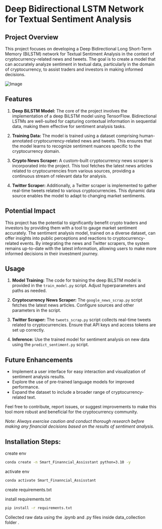 # Deep Bidirectional LSTM Network for Textual Sentiment Analysis

## Project Overview

This project focuses on developing a Deep Bidirectional Long Short-Term Memory (BiLSTM) network for Textual Sentiment Analysis in the context of cryptocurrency-related news and tweets. The goal is to create a model that can accurately analyze sentiment in textual data, particularly in the domain of cryptocurrency, to assist traders and investors in making informed decisions.

![Image](https://kc-v2-config.s3.ap-northeast-1.amazonaws.com/reaper-image/648c2e1df0fbfa000198fa1f_Sentiment%20Analysis%20in%20Crypto%20Trading%201600%20900%20%281%29.png)

## Features

1. **Deep BiLSTM Model:** The core of the project involves the implementation of a deep BiLSTM model using TensorFlow. Bidirectional LSTMs are well-suited for capturing contextual information in sequential data, making them effective for sentiment analysis tasks.

2. **Training Data:** The model is trained using a dataset comprising human-annotated cryptocurrency-related news and tweets. This ensures that the model learns to recognize sentiment nuances specific to the cryptocurrency domain.

3. **Crypto News Scraper:** A custom-built cryptocurrency news scraper is incorporated into the project. This tool fetches the latest news articles related to cryptocurrencies from various sources, providing a continuous stream of relevant data for analysis.

4. **Twitter Scraper:** Additionally, a Twitter scraper is implemented to gather real-time tweets related to various cryptocurrencies. This dynamic data source enables the model to adapt to changing market sentiments.

## Potential Impact

This project has the potential to significantly benefit crypto traders and investors by providing them with a tool to gauge market sentiment accurately. The sentiment analysis model, trained on a diverse dataset, can offer insights into public perceptions and reactions to cryptocurrency-related events. By integrating the news and Twitter scrapers, the system remains up-to-date with the latest information, allowing users to make more informed decisions in their investment journey.

## Usage

1. **Model Training:** The code for training the deep BiLSTM model is provided in the `train_model.py` script. Adjust hyperparameters and paths as needed.

2. **Cryptocurrency News Scraper:** The `google_news_scrap.py` script fetches the latest news articles. Configure sources and other parameters in the script.

3. **Twitter Scraper:** The `tweets_scrap.py` script collects real-time tweets related to cryptocurrencies. Ensure that API keys and access tokens are set up correctly.

4. **Inference:** Use the trained model for sentiment analysis on new data using the `predict_sentiment.py` script.

## Future Enhancements

- Implement a user interface for easy interaction and visualization of sentiment analysis results.
- Explore the use of pre-trained language models for improved performance.
- Expand the dataset to include a broader range of cryptocurrency-related text.

Feel free to contribute, report issues, or suggest improvements to make this tool more robust and beneficial for the cryptocurrency community.

*Note: Always exercise caution and conduct thorough research before making any financial decisions based on the results of sentiment analysis.*



## Installation Steps:

create env

```bash
conda create -n Smart_Finanncial_Assisstant python=3.10 -y
```

activate env
```bash
conda activate Smart_Finanncial_Assisstant
```

create requirements.txt

install requirements.txt
```bash
pip install -r requirements.txt
```
Collected raw data using the .ipynb and .py files inside data_collection folder .
